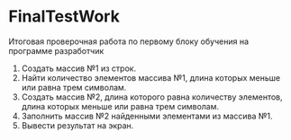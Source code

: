 # FinalTestWork
Итоговая проверочная работа по первому блоку обучения на программе разработчик

1. Создать массив №1 из строк.
3. Найти количество элементов массива №1, длина которых меньше или равна трем символам.
4. Создать массив №2, длина которого равна количеству элементов, длина которых меньше или равна трем символам.
5. Заполнить массив №2 найденными элементами из массива №1.
6. Вывести результат на экран. 
